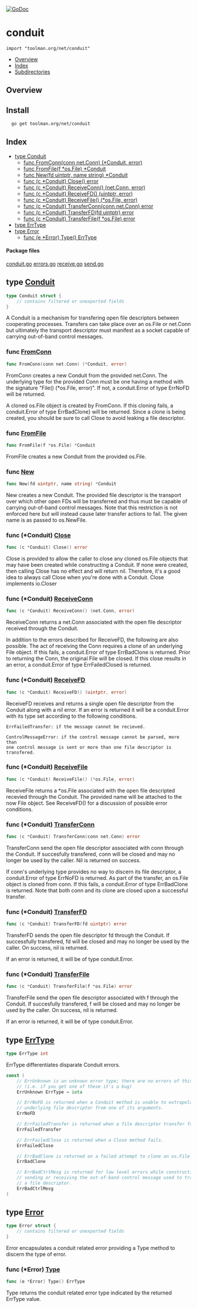 
[![GoDoc](https://godoc.org/toolman.org/net/conduit?status.svg)](https://godoc.org/toolman.org/net/conduit)

# conduit
`import "toolman.org/net/conduit"`

* [Overview](#pkg-overview)
* [Index](#pkg-index)
* [Subdirectories](#pkg-subdirectories)

## <a name="pkg-overview">Overview</a>

## Install

``` sh
  go get toolman.org/net/conduit
```


## <a name="pkg-index">Index</a>
* [type Conduit](#Conduit)
  * [func FromConn(conn net.Conn) (*Conduit, error)](#FromConn)
  * [func FromFile(f *os.File) *Conduit](#FromFile)
  * [func New(fd uintptr, name string) *Conduit](#New)
  * [func (c *Conduit) Close() error](#Conduit.Close)
  * [func (c *Conduit) ReceiveConn() (net.Conn, error)](#Conduit.ReceiveConn)
  * [func (c *Conduit) ReceiveFD() (uintptr, error)](#Conduit.ReceiveFD)
  * [func (c *Conduit) ReceiveFile() (*os.File, error)](#Conduit.ReceiveFile)
  * [func (c *Conduit) TransferConn(conn net.Conn) error](#Conduit.TransferConn)
  * [func (c *Conduit) TransferFD(fd uintptr) error](#Conduit.TransferFD)
  * [func (c *Conduit) TransferFile(f *os.File) error](#Conduit.TransferFile)
* [type ErrType](#ErrType)
* [type Error](#Error)
  * [func (e *Error) Type() ErrType](#Error.Type)


#### <a name="pkg-files">Package files</a>
[conduit.go](/src/toolman.org/net/conduit/conduit.go) [errors.go](/src/toolman.org/net/conduit/errors.go) [receive.go](/src/toolman.org/net/conduit/receive.go) [send.go](/src/toolman.org/net/conduit/send.go) 






## <a name="Conduit">type</a> [Conduit](/src/target/conduit.go?s=476:537#L5)
``` go
type Conduit struct {
    // contains filtered or unexported fields
}
```
A Conduit is a mechanism for transfering open file descriptors between
cooperating processes. Transfers can take place over an os.File or net.Conn
but ultimately the transport descriptor must manifest as a socket capable of
carrying out-of-band control messages.







### <a name="FromConn">func</a> [FromConn](/src/target/conduit.go?s=2020:2066#L45)
``` go
func FromConn(conn net.Conn) (*Conduit, error)
```
FromConn creates a new Conduit from the provided net.Conn. The underlying
type for the provided Conn must be one having a method with the signature
"File() (*os.File, error)".  If not, a conduit.Error of type ErrNoFD will
be returned.

A cloned os.File object is created by FromConn. If this cloning fails,
a conduit.Error of type ErrBadClone} will be returned. Since a clone is
being created, you should be sure to call Close to avoid leaking a file
descriptor.


### <a name="FromFile">func</a> [FromFile](/src/target/conduit.go?s=1465:1499#L32)
``` go
func FromFile(f *os.File) *Conduit
```
FromFile creates a new Conduit from the provided os.File.


### <a name="New">func</a> [New](/src/target/conduit.go?s=1311:1353#L27)
``` go
func New(fd uintptr, name string) *Conduit
```
New creates a new Conduit. The provided file descriptor is the transport
over which other open FDs will be transferred and thus must be capable of
carrying out-of-band control messages. Note that this restriction is not
enforced here but will instead cause later transfer actions to fail. The
given name is as passed to os.NewFile.





### <a name="Conduit.Close">func</a> (\*Conduit) [Close](/src/target/conduit.go?s=870:901#L15)
``` go
func (c *Conduit) Close() error
```
Close is provided to allow the caller to close any cloned os.File objects
that may have been created while constructing a Conduit. If none were
created, then calling Close has no effect and will return nil. Therefore,
it's a good idea to always call Close when you're done with a Conduit.
Close implements io.Closer




### <a name="Conduit.ReceiveConn">func</a> (\*Conduit) [ReceiveConn](/src/target/receive.go?s=2039:2088#L59)
``` go
func (c *Conduit) ReceiveConn() (net.Conn, error)
```
ReceiveConn returns a net.Conn associated with the open file descriptor
received through the Conduit.

In addition to the errors described for ReceiveFD, the following are also
possible.  The act of receiving the Conn requires a clone of an underlying
File object. If this fails, a conduit.Error of type ErrBadClone is returned.
Prior to returning the Conn, the original File will be closed. If this close
results in an error, a conduit.Error of type ErrFailedClosed is returned.




### <a name="Conduit.ReceiveFD">func</a> (\*Conduit) [ReceiveFD](/src/target/receive.go?s=538:584#L12)
``` go
func (c *Conduit) ReceiveFD() (uintptr, error)
```
ReceiveFD receives and returns a single open file descriptor from the
Conduit along with a nil error. If an error is returned it will be a
conduit.Error with its type set according to the following conditions.


	ErrFailedTransfer: if the message cannot be recieved.
	
	ControlMessageError: if the control message cannot be parsed, more than
	one control message is sent or more than one file descriptor is
	transfered.




### <a name="Conduit.ReceiveFile">func</a> (\*Conduit) [ReceiveFile](/src/target/receive.go?s=1384:1433#L42)
``` go
func (c *Conduit) ReceiveFile() (*os.File, error)
```
ReceiveFile returns a *os.File associated with the open file descripted
recevied through the Conduit. The provided name will be attached to the now
File object. See ReceiveFD() for a discussion of possible error conditions.




### <a name="Conduit.TransferConn">func</a> (\*Conduit) [TransferConn](/src/target/send.go?s=1495:1546#L35)
``` go
func (c *Conduit) TransferConn(conn net.Conn) error
```
TransferConn send the open file descriptor associated with conn through the
Conduit.  If succesfully transfered, conn will be closed and may no longer
be used by the caller.  Nil is returned on success.

If conn's underlying type provides no way to discern its file descriptor,
a conduit.Error of type ErrNoFD is returned. As part of the transfer, an
os.File object is cloned from conn. If this fails, a conduit.Error of type
ErrBadClone is returned. Note that both conn and its clone are closed upon
a successful transfer.




### <a name="Conduit.TransferFD">func</a> (\*Conduit) [TransferFD](/src/target/send.go?s=325:371#L5)
``` go
func (c *Conduit) TransferFD(fd uintptr) error
```
TransferFD sends the open file descriptor fd through the Conduit. If
successfully transfered, fd will be closed and may no longer be used
by the caller.  On success, nil is returned.

If an error is returned, it will be of type conduit.Error.




### <a name="Conduit.TransferFile">func</a> (\*Conduit) [TransferFile](/src/target/send.go?s=862:910#L22)
``` go
func (c *Conduit) TransferFile(f *os.File) error
```
TransferFile send the open file descriptor associated with f through the
Conduit.  If succesfully transfered, f will be closed and may no longer be
used by the caller.  On success, nil is returned.

If an error is returned, it will be of type conduit.Error.




## <a name="ErrType">type</a> [ErrType](/src/target/errors.go?s=91:107#L1)
``` go
type ErrType int
```
ErrType differentiates disparate Conduit errors.


``` go
const (
    // ErrUnknown is an unknown error type; there are no errors of this type
    // (i.e. if you get one of these it's a bug)
    ErrUnknown ErrType = iota

    // ErrNoFD is returned when a Conduit method is unable to extrapolate an
    // underlying file descriptor from one of its arguments.
    ErrNoFD

    // ErrFailedTransfer is returned when a file descriptor transfer fails.
    ErrFailedTransfer

    // ErrFailedClose is returned when a Close method fails.
    ErrFailedClose

    // ErrBadClone is returned on a failed attempt to clone an os.File object.
    ErrBadClone

    // ErrBadCtrlMesg is returned for low level errors while constructing,
    // sending or receiving the out-of-band control message used to transfer
    // a file descriptor.
    ErrBadCtrlMesg
)
```









## <a name="Error">type</a> [Error](/src/target/errors.go?s=956:1001#L26)
``` go
type Error struct {
    // contains filtered or unexported fields
}
```
Error encapsulates a conduit related error providing a Type method to
discern the type of error.










### <a name="Error.Type">func</a> (\*Error) [Type](/src/target/errors.go?s=1094:1124#L33)
``` go
func (e *Error) Type() ErrType
```
Type returns the conduit related error type indicated by the returned
ErrType value.

